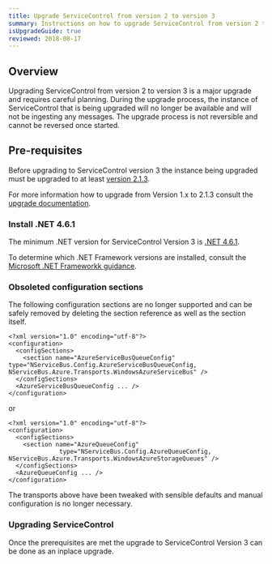 ```yaml
---
title: Upgrade ServiceControl from version 2 to version 3
summary: Instructions on how to upgrade ServiceControl from version 2 to 3
isUpgradeGuide: true
reviewed: 2018-08-17
---
```


## Overview

Upgrading ServiceControl from version 2 to version 3 is a major upgrade and requires careful planning. During the upgrade process, the instance of ServiceControl that is being upgraded will no longer be available and will not be ingesting any messages. The upgrade process is not reversible and cannot be reversed once started.

## Pre-requisites

Before upgrading to ServiceControl version 3 the instance being upgraded must be upgraded to at least [version 2.1.3](https://github.com/Particular/ServiceControl/releases/tag/2.1.3).

For more information how to upgrade from Version 1.x to 2.1.3 consult the [upgrade documentation](/servicecontrol/upgrades/1to2.md).

### Install .NET 4.6.1

The minimum .NET version for ServiceControl Version 3 is [.NET 4.6.1](https://www.microsoft.com/en-us/download/details.aspx?id=49982).

To determine which .NET Framework versions are installed, consult the [Microsoft .NET Frameworkk guidance](https://docs.microsoft.com/en-us/dotnet/framework/migration-guide/how-to-determine-which-versions-are-installed).

### Obsoleted configuration sections

The following configuration sections are no longer supported and can be safely removed by deleting the section reference as well as the section itself.

```
<?xml version="1.0" encoding="utf-8"?>
<configuration>
  <configSections>
    <section name="AzureServiceBusQueueConfig" type="NServiceBus.Config.AzureServiceBusQueueConfig, NServiceBus.Azure.Transports.WindowsAzureServiceBus" />
  </configSections>
  <AzureServiceBusQueueConfig ... />
</configuration>
```

or

```
<?xml version="1.0" encoding="utf-8"?>
<configuration>
  <configSections>
    <section name="AzureQueueConfig"
              type="NServiceBus.Config.AzureQueueConfig, NServiceBus.Azure.Transports.WindowsAzureStorageQueues" />
  </configSections>
  <AzureQueueConfig ... />
</configuration>
```

The transports above have been tweaked with sensible defaults and manual configuration is no longer necessary.

### Upgrading ServiceControl

Once the prerequisites are met the upgrade to ServiceControl Version 3 can be done as an inplace upgrade.
